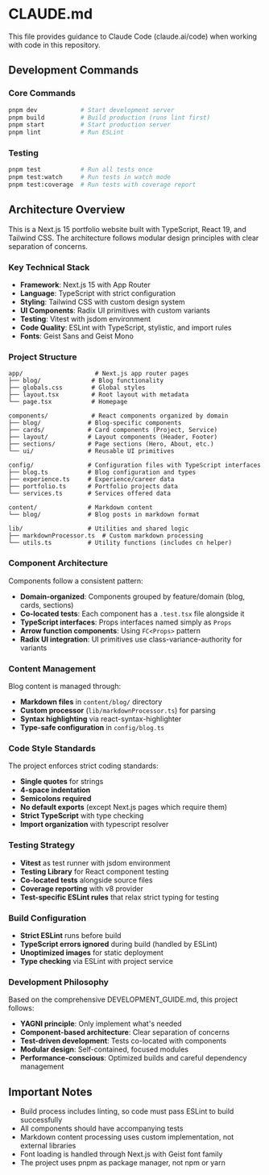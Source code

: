 # CLAUDE.md

This file provides guidance to Claude Code (claude.ai/code) when working with code in this repository.

## Development Commands

### Core Commands
```bash
pnpm dev            # Start development server
pnpm build          # Build production (runs lint first)
pnpm start          # Start production server
pnpm lint           # Run ESLint
```

### Testing
```bash
pnpm test           # Run all tests once
pnpm test:watch     # Run tests in watch mode
pnpm test:coverage  # Run tests with coverage report
```

## Architecture Overview

This is a Next.js 15 portfolio website built with TypeScript, React 19, and Tailwind CSS. The architecture follows modular design principles with clear separation of concerns.

### Key Technical Stack
- **Framework**: Next.js 15 with App Router
- **Language**: TypeScript with strict configuration
- **Styling**: Tailwind CSS with custom design system
- **UI Components**: Radix UI primitives with custom variants
- **Testing**: Vitest with jsdom environment
- **Code Quality**: ESLint with TypeScript, stylistic, and import rules
- **Fonts**: Geist Sans and Geist Mono

### Project Structure

```
app/                    # Next.js app router pages
├── blog/              # Blog functionality
├── globals.css        # Global styles
├── layout.tsx         # Root layout with metadata
└── page.tsx           # Homepage

components/            # React components organized by domain
├── blog/             # Blog-specific components
├── cards/            # Card components (Project, Service)
├── layout/           # Layout components (Header, Footer)  
├── sections/         # Page sections (Hero, About, etc.)
└── ui/               # Reusable UI primitives

config/               # Configuration files with TypeScript interfaces
├── blog.ts           # Blog configuration and types
├── experience.ts     # Experience/career data
├── portfolio.ts      # Portfolio projects data
└── services.ts       # Services offered data

content/              # Markdown content
└── blog/             # Blog posts in markdown format

lib/                  # Utilities and shared logic
├── markdownProcessor.ts  # Custom markdown processing
└── utils.ts          # Utility functions (includes cn helper)
```

### Component Architecture

Components follow a consistent pattern:
- **Domain-organized**: Components grouped by feature/domain (blog, cards, sections)
- **Co-located tests**: Each component has a `.test.tsx` file alongside it
- **TypeScript interfaces**: Props interfaces named simply as `Props`
- **Arrow function components**: Using `FC<Props>` pattern
- **Radix UI integration**: UI primitives use class-variance-authority for variants

### Content Management

Blog content is managed through:
- **Markdown files** in `content/blog/` directory
- **Custom processor** (`lib/markdownProcessor.ts`) for parsing
- **Syntax highlighting** via react-syntax-highlighter
- **Type-safe configuration** in `config/blog.ts`

### Code Style Standards

The project enforces strict coding standards:
- **Single quotes** for strings
- **4-space indentation**
- **Semicolons required**
- **No default exports** (except Next.js pages which require them)
- **Strict TypeScript** with type checking
- **Import organization** with typescript resolver

### Testing Strategy

- **Vitest** as test runner with jsdom environment
- **Testing Library** for React component testing  
- **Co-located tests** alongside source files
- **Coverage reporting** with v8 provider
- **Test-specific ESLint rules** that relax strict typing for testing

### Build Configuration

- **Strict ESLint** runs before build
- **TypeScript errors ignored** during build (handled by ESLint)
- **Unoptimized images** for static deployment
- **Type checking** via ESLint with project service

### Development Philosophy

Based on the comprehensive DEVELOPMENT_GUIDE.md, this project follows:
- **YAGNI principle**: Only implement what's needed
- **Component-based architecture**: Clear separation of concerns
- **Test-driven development**: Tests co-located with components
- **Modular design**: Self-contained, focused modules
- **Performance-conscious**: Optimized builds and careful dependency management

## Important Notes

- Build process includes linting, so code must pass ESLint to build successfully
- All components should have accompanying tests
- Markdown content processing uses custom implementation, not external libraries
- Font loading is handled through Next.js with Geist font family
- The project uses pnpm as package manager, not npm or yarn